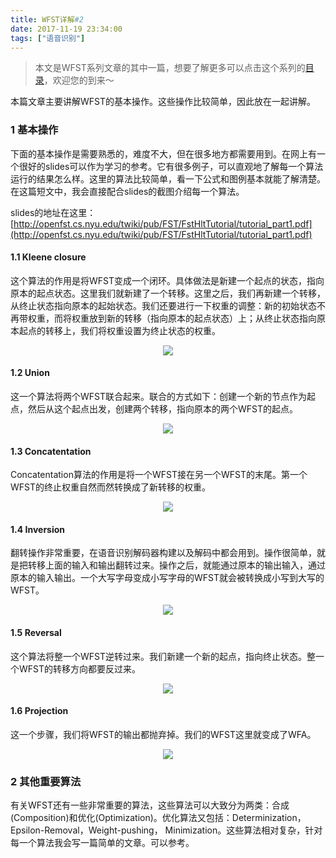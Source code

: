 ```yaml
---
title: WFST详解#2
date: 2017-11-19 23:34:00
tags: ["语音识别"]
---
```


> 本文是WFST系列文章的其中一篇，想要了解更多可以点击这个系列的[目录](https://blog.harryfyodor.xyz/2017/12/10/wfst-catalogue/)，欢迎您的到来～

本篇文章主要讲解WFST的基本操作。这些操作比较简单，因此放在一起讲解。

### 1 基本操作

下面的基本操作是需要熟悉的，难度不大，但在很多地方都需要用到。在网上有一个很好的slides可以作为学习的参考。它有很多例子，可以直观地了解每一个算法运行的结果怎么样。这里的算法比较简单，看一下公式和图例基本就能了解清楚。在这篇短文中，我会直接配合slides的截图介绍每一个算法。

slides的地址在这里：[http://openfst.cs.nyu.edu/twiki/pub/FST/FstHltTutorial/tutorial_part1.pdf](http://openfst.cs.nyu.edu/twiki/pub/FST/FstHltTutorial/tutorial_part1.pdf)

#### 1.1 Kleene closure
这个算法的作用是将WFST变成一个闭环。具体做法是新建一个起点的状态，指向原本的起点状态。这里我们就新建了一个转移。这里之后，我们再新建一个转移，从终止状态指向原本的起始状态。我们还要进行一下权重的调整：新的初始状态不再带权重，而将权重放到新的转移（指向原本的起点状态）上；从终止状态指向原本起点的转移上，我们将权重设置为终止状态的权重。

<img src="closure.png" style="margin-left:50%;transform: translateX(-50%);">

#### 1.2 Union
这一个算法将两个WFST联合起来。联合的方式如下：创建一个新的节点作为起点，然后从这个起点出发，创建两个转移，指向原本的两个WFST的起点。

<img src="union.png" style="margin-left:50%;transform: translateX(-50%);">

#### 1.3 Concatentation
Concatentation算法的作用是将一个WFST接在另一个WFST的末尾。第一个WFST的终止权重自然而然转换成了新转移的权重。

<img src="concatenation.png" style="margin-left:50%;transform: translateX(-50%);">

#### 1.4 Inversion
翻转操作非常重要，在语音识别解码器构建以及解码中都会用到。操作很简单，就是把转移上面的输入和输出翻转过来。操作之后，就能通过原本的输出输入，通过原本的输入输出。一个大写字母变成小写字母的WFST就会被转换成小写到大写的WFST。

<img src="inversion.png" style="margin-left:50%;transform: translateX(-50%);">

#### 1.5 Reversal
这个算法将整一个WFST逆转过来。我们新建一个新的起点，指向终止状态。整一个WFST的转移方向都要反过来。

<img src="reversal.png" style="margin-left:50%;transform: translateX(-50%);">

#### 1.6 Projection
这一个步骤，我们将WFST的输出都抛弃掉。我们的WFST这里就变成了WFA。

<img src="projection.png" style="margin-left:50%;transform: translateX(-50%);">

### 2 其他重要算法
有关WFST还有一些非常重要的算法，这些算法可以大致分为两类：合成(Composition)和优化(Optimization)。优化算法又包括：Determinization，Epsilon-Removal，Weight-pushing， Minimization。这些算法相对复杂，针对每一个算法我会写一篇简单的文章。可以参考。